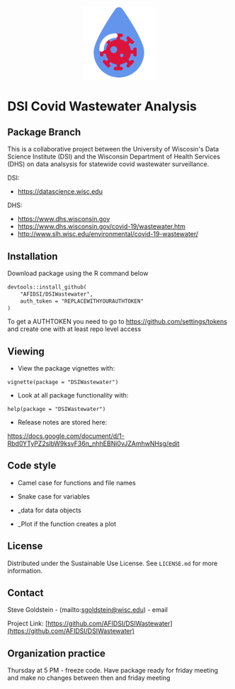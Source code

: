 <p align="center">
  <div align="center">
    <img src="./images/covid-droplet.svg" alt="Logo" style="width:33%">
  </div>
</p>

# DSI Covid Wastewater Analysis
## Package Branch
 
This is a collaborative project between the University of Wiscosin's Data Science Institute (DSI) and the Wisconsin Department of Health Services (DHS) on data analsysis for statewide covid wastewater surveillance. 

DSI:
- <https://datascience.wisc.edu>

DHS:
- <https://www.dhs.wisconsin.gov>
- <https://www.dhs.wisconsin.gov/covid-19/wastewater.htm>
- <http://www.slh.wisc.edu/environmental/covid-19-wastewater/>
 
 
## Installation
Download package using the R command below
```
devtools::install_github(
    "AFIDSI/DSIWastewater",
    auth_token = "REPLACEWITHYOURAUTHTOKEN"
)
```
 
To get a AUTHTOKEN you need to go to https://github.com/settings/tokens and create one with at least repo level access

## Viewing
 
- View the package vignettes with:

```
vignette(package = "DSIWastewater")
```

- Look at all package functionality with:

```
help(package = "DSIWastewater")
```
 
- Release notes are stored here:
 
https://docs.google.com/document/d/1-Rbd0YTyPZ2slbW9ksvF36n_nhhEBNi0vJZAmhwNHsg/edit
 
## Code style
 
- Camel case for functions and file names
 
- Snake case for variables
 
- _data for data objects

- _Plot if the function creates a plot

<!-- LICENSE -->
## License

Distributed under the Sustainable Use License. See `LICENSE.md` for more information.

<!-- CONTACT -->
## Contact

Steve Goldstein - (mailto:sgoldstein@wisc.edu) - email

Project Link: [https://github.com/AFIDSI/DSIWastewater](https://github.com/AFIDSI/DSIWastewater)

## Organization practice
 
Thursday at 5 PM - freeze code. Have package ready for friday meeting and make no changes between then and friday meeting
